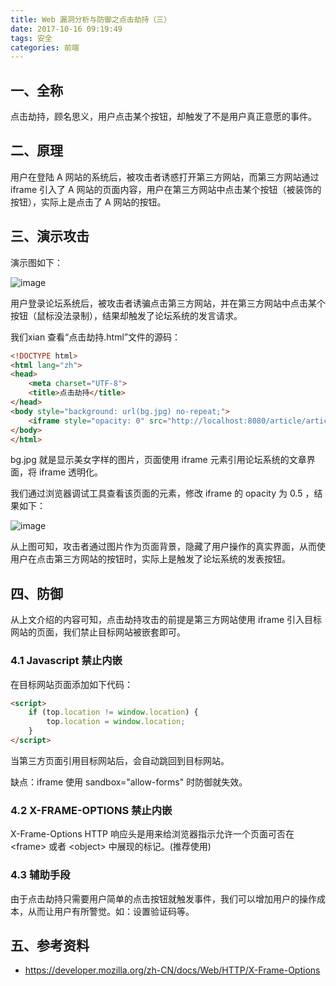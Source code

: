 ```yaml
---
title: Web 漏洞分析与防御之点击劫持（三）
date: 2017-10-16 09:19:49
tags: 安全
categories: 前端
---
```

## 一、全称
点击劫持，顾名思义，用户点击某个按钮，却触发了不是用户真正意愿的事件。

## 二、原理
用户在登陆 A 网站的系统后，被攻击者诱惑打开第三方网站，而第三方网站通过 iframe 引入了 A 网站的页面内容，用户在第三方网站中点击某个按钮（被装饰的按钮），实际上是点击了 A 网站的按钮。

## 三、演示攻击
演示图如下：

![image](http://ow97db1io.bkt.clouddn.com/web-security-5.gif)

<!-- more -->
用户登录论坛系统后，被攻击者诱骗点击第三方网站，并在第三方网站中点击某个按钮（鼠标没法录制），结果却触发了论坛系统的发言请求。

我们xian 查看“点击劫持.html”文件的源码：

``` html
<!DOCTYPE html>
<html lang="zh">
<head>
    <meta charset="UTF-8">
    <title>点击劫持</title>
</head>
<body style="background: url(bg.jpg) no-repeat;">
    <iframe style="opacity: 0" src="http://localhost:8080/article/articleList" width="740" height="460"></iframe>
</body>
</html>
```

bg.jpg 就是显示美女字样的图片，页面使用 iframe 元素引用论坛系统的文章界面，将 iframe 透明化。

我们通过浏览器调试工具查看该页面的元素，修改 iframe 的 opacity 为 0.5 ，结果如下：

![image](http://ow97db1io.bkt.clouddn.com/web-security-01.jpg)

从上图可知，攻击者通过图片作为页面背景，隐藏了用户操作的真实界面，从而使用户在点击第三方网站的按钮时，实际上是触发了论坛系统的发表按钮。

## 四、防御
从上文介绍的内容可知，点击劫持攻击的前提是第三方网站使用 iframe 引入目标网站的页面，我们禁止目标网站被嵌套即可。

### 4.1 Javascript 禁止内嵌

在目标网站页面添加如下代码：

``` html
<script>
    if (top.location != window.location) {
        top.location = window.location;
    }
</script>
```

当第三方页面引用目标网站后，会自动跳回到目标网站。

缺点：iframe 使用 sandbox="allow-forms" 时防御就失效。

### 4.2 X-FRAME-OPTIONS 禁止内嵌
X-Frame-Options HTTP 响应头是用来给浏览器指示允许一个页面可否在 &lt;frame&gt; 或者 &lt;object&gt; 中展现的标记。(推荐使用)

### 4.3 辅助手段
由于点击劫持只需要用户简单的点击按钮就触发事件，我们可以增加用户的操作成本，从而让用户有所警觉。如：设置验证码等。

## 五、参考资料
* <https://developer.mozilla.org/zh-CN/docs/Web/HTTP/X-Frame-Options>
